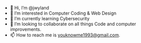 - 👋 Hi, I’m @jwyland
- 👀 I’m interested in Computer Coding & Web Design
- 🌱 I’m currently learning Cybersecurity
- 💞️ I’m looking to collaborate on all things Code and computer improvements.
- 📫 How to reach me is youknowme1993@gmail.com. 

